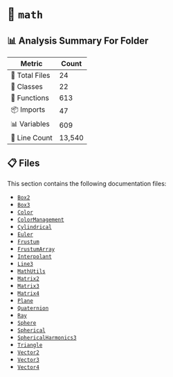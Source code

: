 # 📁 `math`

## 📊 Analysis Summary For Folder

| Metric | Count |
|--------|-------|
| 📁 Total Files | 24 |
| 🧱 Classes | 22 |
| 🔧 Functions | 613 |
| 📦 Imports | 47 |
| 📊 Variables | 609 |
| 🔢 Line Count | 13,540 |


## 📋 Files

This section contains the following documentation files:

- [`Box2`](./Box2.md)
- [`Box3`](./Box3.md)
- [`Color`](./Color.md)
- [`ColorManagement`](./ColorManagement.md)
- [`Cylindrical`](./Cylindrical.md)
- [`Euler`](./Euler.md)
- [`Frustum`](./Frustum.md)
- [`FrustumArray`](./FrustumArray.md)
- [`Interpolant`](./Interpolant.md)
- [`Line3`](./Line3.md)
- [`MathUtils`](./MathUtils.md)
- [`Matrix2`](./Matrix2.md)
- [`Matrix3`](./Matrix3.md)
- [`Matrix4`](./Matrix4.md)
- [`Plane`](./Plane.md)
- [`Quaternion`](./Quaternion.md)
- [`Ray`](./Ray.md)
- [`Sphere`](./Sphere.md)
- [`Spherical`](./Spherical.md)
- [`SphericalHarmonics3`](./SphericalHarmonics3.md)
- [`Triangle`](./Triangle.md)
- [`Vector2`](./Vector2.md)
- [`Vector3`](./Vector3.md)
- [`Vector4`](./Vector4.md)